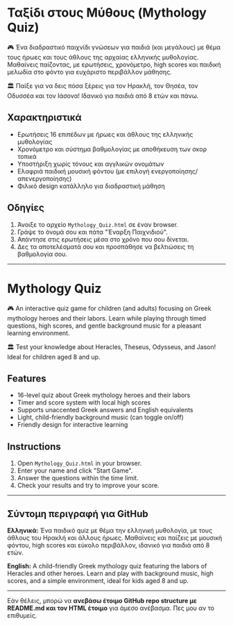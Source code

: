 # Ταξίδι στους Μύθους (Mythology Quiz)

🎮 Ένα διαδραστικό παιχνίδι γνώσεων για παιδιά (και μεγάλους) με θέμα τους ήρωες και τους άθλους της αρχαίας ελληνικής μυθολογίας. Μαθαίνεις παίζοντας, με ερωτήσεις, χρονόμετρο, high scores και παιδική μελωδία στο φόντο για ευχάριστο περιβάλλον μάθησης.

🏛️ Παίξε για να δεις πόσα ξέρεις για τον Ηρακλή, τον Θησέα, τον Οδυσσέα και τον Ιάσονα! Ιδανικό για παιδιά από 8 ετών και πάνω.

## Χαρακτηριστικά

- Ερωτήσεις 16 επιπέδων με ήρωες και άθλους της ελληνικής μυθολογίας
- Χρονόμετρο και σύστημα βαθμολογίας με αποθήκευση των σκορ τοπικά
- Υποστήριξη χωρίς τόνους και αγγλικών ονομάτων
- Ελαφριά παιδική μουσική φόντου (με επιλογή ενεργοποίησης/απενεργοποίησης)
- Φιλικό design κατάλληλο για διαδραστική μάθηση

## Οδηγίες

1. Άνοιξε το αρχείο `Mythology_Quiz.html` σε έναν browser.
2. Γράψε το όνομά σου και πάτα "Έναρξη Παιχνιδιού".
3. Απάντησε στις ερωτήσεις μέσα στο χρόνο που σου δίνεται.
4. Δες τα αποτελέσματά σου και προσπάθησε να βελτιώσεις τη βαθμολογία σου.

---

# Mythology Quiz

🎮 An interactive quiz game for children (and adults) focusing on Greek mythology heroes and their labors. Learn while playing through timed questions, high scores, and gentle background music for a pleasant learning environment.

🏛️ Test your knowledge about Heracles, Theseus, Odysseus, and Jason! Ideal for children aged 8 and up.

## Features

- 16-level quiz about Greek mythology heroes and their labors
- Timer and score system with local high scores
- Supports unaccented Greek answers and English equivalents
- Light, child-friendly background music (can toggle on/off)
- Friendly design for interactive learning

## Instructions

1. Open `Mythology_Quiz.html` in your browser.
2. Enter your name and click "Start Game".
3. Answer the questions within the time limit.
4. Check your results and try to improve your score.

---

## Σύντομη περιγραφή για GitHub

**Ελληνικά:**
Ένα παιδικό quiz με θέμα την ελληνική μυθολογία, με τους άθλους του Ηρακλή και άλλους ήρωες. Μαθαίνεις και παίζεις με μουσική φόντου, high scores και εύκολο περιβάλλον, ιδανικό για παιδιά από 8 ετών.

**English:**
A child-friendly Greek mythology quiz featuring the labors of Heracles and other heroes. Learn and play with background music, high scores, and a simple environment, ideal for kids aged 8 and up.

---

Εάν θέλεις, μπορώ να **ανεβάσω έτοιμο GitHub repo structure με README.md και τον HTML έτοιμο** για άμεσο ανέβασμα. Πες μου αν το επιθυμείς.
